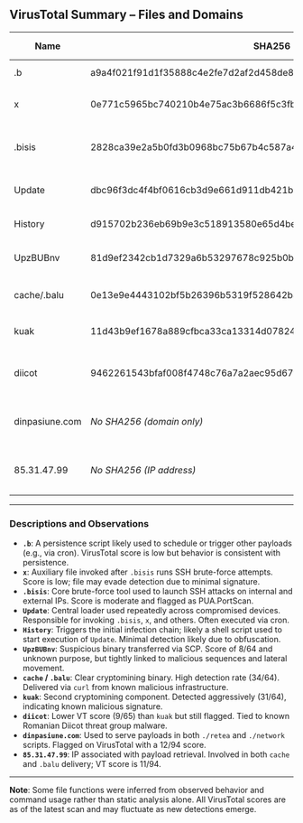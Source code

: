 ## VirusTotal Summary – Files and Domains

| Name         | SHA256                                                              | VirusTotal Score | Likely Function         | Associated Command (if applicable)                                                                                             |
|--------------|----------------------------------------------------------------------|------------------|-------------------------|-------------------------------------------------------------------------------------------------------------------------------|
| .b           | a9a4f021f91d1f35888c4e2fe7d2af2d458de8c8aba4f5815f1ed3125650c28f     | N/A              | !!Persistence Script      | `/bin/bash /var/tmp/.update-logs/./.b`                                                                                        |
| x            | 0e771c5965bc740210b4e75ac3b6686f5c3fbcf83604e8a2c578814347dea8c2     | N/A              | !!Auxiliary Payload       | Part of bash sequence after `.bisis` brute-force execution                                                                    |
| .bisis       | 2828ca39e2a5b0fd3b0968bc75b67b4c587a49c13929a6cb050b0989ee01cd22     | 6/64             | SSH Brute-Force Tool    | `/var/tmp/.update-logs/./.bisis ssh -o /var/tmp/.update-logs/data.json --userauth none --timeout 8`                          |
| Update       | dbc96f3dc4f4bf0616cb3d9e661d911db421b7ef245304a976c5c09a1207b346     | N/A              | !!Loader / Dropper        | Executed after `History`, initiates `.bisis` and other payloads                                                               |
| History      | d915702b236eb69b9e3c518913580e65d4be0b3d320d28152549ef7bed93a23b     | N/A              | !!Initial Script Trigger  | `/bin/bash /var/tmp/.update-logs/./History`                                                                                   |
| UpzBUBnv     | 81d9ef2342cb1d7329a6b53297678c925b0b5380b2add63a140db83fa046a83d     | N/A              | !!Suspicious Executable   | Dropped via SCP; used as an early-stage executable on compromised system                                                     |
| cache/.balu  | 0e13e9e4443102bf5b26396b5319f528642b4f0477feb9c7f536fab379b73074     | 34/64            | Cryptominer             | Downloaded and executed as `./cache` via `./network` script                                                                  |
| kuak         | 11d43b9ef1678a889cfbca33ca13314d07824753965cafb28d4030644a2c5ccd     | 31/64            | Cryptominer             | Deployed by `./network` script; executed from `/var/tmp/Documents/kuak`                                                      |
| diicot       | 9462261543bfaf008f4748c76a7a2aec95d67f73315d1adea1833d51f9ec29f6     | 9/65             | Cryptominer             | Hidden file launched from `/var/tmp/Documents/.diicot`, tied to known Diicot campaigns                                       |
| dinpasiune.com | *No SHA256 (domain only)*                                          | 16/94            | Payload Hosting Domain  | Used in `./retea` script and curl commands to download and execute remote payloads                                           |
| 85.31.47.99  | *No SHA256 (IP address)*                                             | 1/94            | Payload Hosting IP      | Accessed via curl in `./network` and `./retea` scripts to download `cache` and `.balu` payloads                              |

---

### Descriptions and Observations

- **`.b`**: A persistence script likely used to schedule or trigger other payloads (e.g., via cron). VirusTotal score is low but behavior is consistent with persistence.
- **`x`**: Auxiliary file invoked after `.bisis` runs SSH brute-force attempts. Score is low; file may evade detection due to minimal signature.
- **`.bisis`**: Core brute-force tool used to launch SSH attacks on internal and external IPs. Score is moderate and flagged as PUA.PortScan.
- **`Update`**: Central loader used repeatedly across compromised devices. Responsible for invoking `.bisis`, `x`, and others. Often executed via cron.
- **`History`**: Triggers the initial infection chain; likely a shell script used to start execution of `Update`. Minimal detection likely due to obfuscation.
- **`UpzBUBnv`**: Suspicious binary transferred via SCP. Score of 8/64 and unknown purpose, but tightly linked to malicious sequences and lateral movement.
- **`cache` / `.balu`**: Clear cryptomining binary. High detection rate (34/64). Delivered via `curl` from known malicious infrastructure.
- **`kuak`**: Second cryptomining component. Detected aggressively (31/64), indicating known malicious signature.
- **`diicot`**: Lower VT score (9/65) than `kuak` but still flagged. Tied to known Romanian Diicot threat group malware.
- **`dinpasiune.com`**: Used to serve payloads in both `./retea` and `./network` scripts. Flagged on VirusTotal with a 12/94 score.
- **`85.31.47.99`**: IP associated with payload retrieval. Involved in both `cache` and `.balu` delivery; VT score is 11/94.

---

**Note**: Some file functions were inferred from observed behavior and command usage rather than static analysis alone. All VirusTotal scores are as of the latest scan and may fluctuate as new detections emerge.


